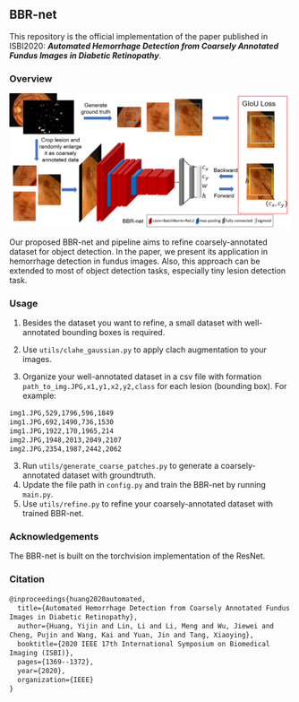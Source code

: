 ## BBR-net

This repository is the official implementation of the paper published in ISBI2020: ***Automated Hemorrhage Detection from Coarsely Annotated Fundus Images in Diabetic Retinopathy***.




### Overview
![Picture1](./img/pipeline.png)

Our proposed BBR-net and pipeline aims to refine coarsely-annotated dataset for object detection. In the paper, we present its application in hemorrhage detection in fundus images. Also, this approach can be extended to most of object detection tasks, especially tiny lesion detection task. 




### Usage
1. Besides the dataset you want to refine, a small dataset with well-annotated bounding boxes is required.

1. Use `utils/clahe_gaussian.py` to apply clach augmentation to your images.

2. Organize your well-annotated dataset in a csv file with formation `path_to_img.JPG,x1,y1,x2,y2,class` for each lesion (bounding box). For example:

```
img1.JPG,529,1796,596,1849
img1.JPG,692,1490,736,1530
img1.JPG,1922,170,1965,214
img2.JPG,1948,2013,2049,2107
img2.JPG,2354,1987,2442,2062
```

3. Run `utils/generate_coarse_patches.py` to generate a coarsely-annotated dataset with groundtruth.
4. Update the file path in `config.py` and train the BBR-net by running `main.py`.
6. Use `utils/refine.py` to refine your coarsely-annotated dataset with trained BBR-net.




### Acknowledgements

The BBR-net is built on the torchvision implementation of the ResNet.



### Citation

```
@inproceedings{huang2020automated,
  title={Automated Hemorrhage Detection from Coarsely Annotated Fundus Images in Diabetic Retinopathy},
  author={Huang, Yijin and Lin, Li and Li, Meng and Wu, Jiewei and Cheng, Pujin and Wang, Kai and Yuan, Jin and Tang, Xiaoying},
  booktitle={2020 IEEE 17th International Symposium on Biomedical Imaging (ISBI)},
  pages={1369--1372},
  year={2020},
  organization={IEEE}
}
```

